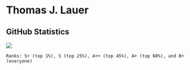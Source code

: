 <h1 align="left">Thomas J. Lauer</h1>
<!-- <h1 align="center">Thomas J. Lauer</h1> -->

<h2 align="left">GitHub Statistics</h2>
<!-- <h2 align="center">GitHub Statistics</h2> -->

<!--
### Hi there 👋
-->

<!-- <p align="center"> -->
<p align="left">
<picture>
<source 
  srcset="https://github-readme-stats.vercel.app/api?username=tjlauer&count_private=true&show_icons=true&custom_title=Thomas%20J.%20Lauer%20%28tjlauer%29&theme=dark"
  media="(prefers-color-scheme: dark)"
/>
<source
  srcset="https://github-readme-stats.vercel.app/api?username=tjlauer&count_private=true&show_icons=true&custom_title=Thomas%20J.%20Lauer%20%28tjlauer%29"
  media="(prefers-color-scheme: light), (prefers-color-scheme: no-preference)"
/>
<img src="https://github-readme-stats.vercel.app/api?username=tjlauer&count_private=true&show_icons=true&custom_title=Thomas%20J.%20Lauer%20%28tjlauer%29" />
</picture>
</p>

<!-- <p align="center"><code>Ranks: S+ (top 1%), S (top 25%), A++ (top 45%), A+ (top 60%), and B+ (everyone)</code></p> -->
<p align="left"><code>Ranks: S+ (top 1%), S (top 25%), A++ (top 45%), A+ (top 60%), and B+ (everyone)</code></p>

<!--
![tjlauer's GitHub stats](https://github-readme-stats.vercel.app/api?username=tjlauer&count_private=true&show_icons=true&custom_title=Thomas%20J.%20Lauer%20%28tjlauer%29)
-->

<!--
![Top Langs](https://github-readme-stats.vercel.app/api/top-langs/?username=tjlauer&count_private=true&langs_count=10)
-->

<!--
![Readme Card](https://github-readme-stats.vercel.app/api/pin/?username=tjlauer&repo=CIS121_ProjectDescendLads)
-->

<!--
**tjlauer/tjlauer** is a ✨ _special_ ✨ repository because its `README.md` (this file) appears on your GitHub profile.

Here are some ideas to get you started:

- 🔭 I’m currently working on ...
- 🌱 I’m currently learning ...
- 👯 I’m looking to collaborate on ...
- 🤔 I’m looking for help with ...
- 💬 Ask me about ...
- 📫 How to reach me: ...
- 😄 Pronouns: ...
- ⚡ Fun fact: ...
-->
